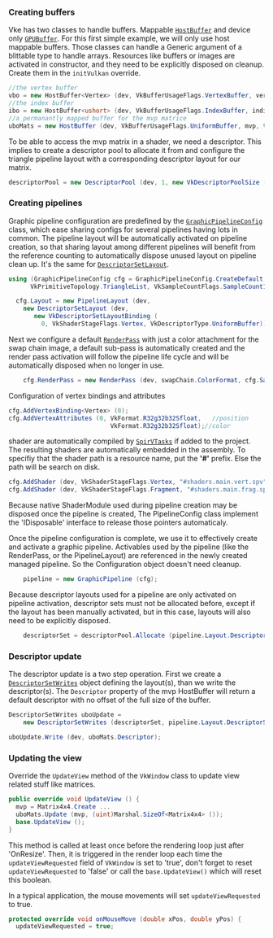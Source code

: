 ### Creating buffers

Vke has two classes to handle buffers. Mappable [`HostBuffer`](../../../../wiki/vke.HostBuffer) and device only [`GPUBuffer`](../../../../wiki/vke.GPUBuffer).
For this first simple example, we will only use host mappable buffers. Those classes can handle a Generic argument of a blittable type to handle arrays. Resources like buffers or images are activated in constructor, and they need to be explicitly disposed on cleanup. Create them in the `initVulkan` override.

```csharp
//the vertex buffer
vbo = new HostBuffer<Vertex> (dev, VkBufferUsageFlags.VertexBuffer, vertices);
//the index buffer
ibo = new HostBuffer<ushort> (dev, VkBufferUsageFlags.IndexBuffer, indices);
//a permanantly mapped buffer for the mvp matrice
uboMats = new HostBuffer (dev, VkBufferUsageFlags.UniformBuffer, mvp, true);
```

To be able to access the mvp matrix in a shader, we need a descriptor. This implies to create a descriptor  pool to allocate it from and configure the triangle pipeline layout with a corresponding descriptor layout for our matrix.
```csharp
descriptorPool = new DescriptorPool (dev, 1, new VkDescriptorPoolSize (VkDescriptorType.UniformBuffer));
```
### Creating pipelines

Graphic pipeline configuration are predefined by the [`GraphicPipelineConfig`](../../../../wiki/vke.GraphicPipelineConfig) class, which ease sharing configs for several pipelines having lots in common. The pipeline layout will be automatically activated on pipeline creation, so that sharing layout among different pipelines will benefit from the reference counting to automatically dispose unused layout on pipeline clean up. It's the same for [`DescriptorSetLayout`](../../wiki/api/DescriptorSetLayout).
```csharp
using (GraphicPipelineConfig cfg = GraphicPipelineConfig.CreateDefault (
      VkPrimitiveTopology.TriangleList, VkSampleCountFlags.SampleCount1, false)) {

  cfg.Layout = new PipelineLayout (dev,
    new DescriptorSetLayout (dev,
       new VkDescriptorSetLayoutBinding (
         0, VkShaderStageFlags.Vertex, VkDescriptorType.UniformBuffer)));
```
Next we configure a default [`RenderPass`](../../../../wiki/vke.RenderPass) with just a color attachment for the swap chain image, a default sub-pass is automatically created and the render pass activation will follow the pipeline life cycle and will be automatically disposed when no longer in use.
```csharp
	cfg.RenderPass = new RenderPass (dev, swapChain.ColorFormat, cfg.Samples);
```
Configuration of vertex bindings and attributes
```csharp
cfg.AddVertexBinding<Vertex> (0);
cfg.AddVertexAttributes (0, VkFormat.R32g32b32Sfloat,	//position
                            VkFormat.R32g32b32Sfloat);//color
```
shader are automatically compiled by [`SpirVTasks`](../../SpirVTasks/README.md) if added to the project. The resulting shaders are automatically embedded in the assembly. To specifiy that the shader path is a resource name, put the **'#'** prefix. Else the path will be search on disk.
```csharp
cfg.AddShader (dev, VkShaderStageFlags.Vertex, "#shaders.main.vert.spv");
cfg.AddShader (dev, VkShaderStageFlags.Fragment, "#shaders.main.frag.spv");
```
Because native ShaderModule used during pipeline creation may be disposed once the pipeline is created, The PipelineConfig class implement the
'IDisposable' interface to release those pointers automaticaly.

Once the pipeline configuration is complete, we use it to effectively create and activate a graphic pipeline. Activables used by the pipeline (like the RenderPass, or the PipelineLayout) are referenced in the newly created managed pipeline. So the Configuration object doesn't need cleanup.
```csharp
	pipeline = new GraphicPipeline (cfg);
```
Because descriptor layouts used for a pipeline are only activated on pipeline activation, descriptor sets must not be allocated before, except if the layout has been manually activated, but in this case, layouts will also need to be explicitly disposed.
```csharp
	descriptorSet = descriptorPool.Allocate (pipeline.Layout.DescriptorSetLayouts[0]);
```

### Descriptor update

The descriptor update is a two step operation. First we create a [`DescriptorSetWrites`](../../../../wiki/vke.DescriptorSetWrites) object defining the layout(s), than we write the descriptor(s).
The `Descriptor` property of the mvp HostBuffer will return a default descriptor with no offset of the full size of the buffer.

```csharp
DescriptorSetWrites uboUpdate =
    new DescriptorSetWrites (descriptorSet, pipeline.Layout.DescriptorSetLayouts[0]);

uboUpdate.Write (dev, uboMats.Descriptor);
```

### Updating the view

Override the `UpdateView` method of the `VkWindow` class to update view related stuff like matrices.

```csharp
public override void UpdateView () {
  mvp = Matrix4x4.Create ...
  uboMats.Update (mvp, (uint)Marshal.SizeOf<Matrix4x4> ());
  base.UpdateView ();
}
```
This method is called at least once before the rendering loop just after 'OnResize'.
Then, it is triggered in the render loop each time the `updateViewRequested` field of `VkWindow` is set to 'true',
don't forget to reset `updateViewRequested` to 'false' or call the `base.UpdateView()` which will reset this boolean.

In a typical application, the mouse movements will set `updateViewRequested` to true.
```csharp
protected override void onMouseMove (double xPos, double yPos) {
  updateViewRequested = true;
```
